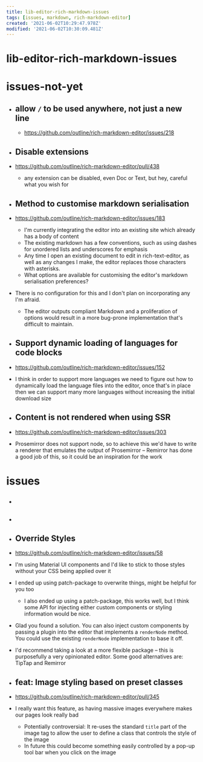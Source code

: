 ```yaml
---
title: lib-editor-rich-markdown-issues
tags: [issues, markdown, rich-markdown-editor]
created: '2021-06-02T10:29:47.978Z'
modified: '2021-06-02T10:30:09.481Z'
---
```


# lib-editor-rich-markdown-issues

# issues-not-yet
- ## allow `/` to be used anywhere, not just a new line
  - https://github.com/outline/rich-markdown-editor/issues/218

- ## Disable extensions
- https://github.com/outline/rich-markdown-editor/pull/438
  - any extension can be disabled, even Doc or Text, but hey, careful what you wish for

- ## Method to customise markdown serialisation
- https://github.com/outline/rich-markdown-editor/issues/183
  - I'm currently integrating the editor into an existing site which already has a body of content
  - The existing markdown has a few conventions, such as using dashes for unordered lists and underscores for emphasis
  - Any time I open an existing document to edit in rich-text-editor, as well as any changes I make, the editor replaces those characters with asterisks.
  - What options are available for customising the editor's markdown serialisation preferences?
- There is no configuration for this and I don't plan on incorporating any I'm afraid. 
  - The editor outputs compliant Markdown and a proliferation of options would result in a more bug-prone implementation that's difficult to maintain.

- ## Support dynamic loading of languages for code blocks
- https://github.com/outline/rich-markdown-editor/issues/152
-  I think in order to support more languages we need to figure out how to dynamically load the language files into the editor, once that's in place then we can support many more languages without increasing the initial download size 

- ## Content is not rendered when using SSR 
- https://github.com/outline/rich-markdown-editor/issues/303
- Prosemirror does not support node, so to achieve this we'd have to write a renderer that emulates the output of Prosemirror – Remirror has done a good job of this, so it could be an inspiration for the work
# issues
- ## 

- ## 

- ## Override Styles
- https://github.com/outline/rich-markdown-editor/issues/58
- I'm using Material UI components and I'd like to stick to those styles without your CSS being applied over it
- I ended up using patch-package to overwrite things, might be helpful for you too
  - I also ended up using a patch-package, this works well, but I think some API for injecting either custom components or styling information would be nice.
- Glad you found a solution. You can also inject custom components by passing a plugin into the editor that implements a `renderNode` method. You could use the existing `renderNode` implementation to base it off.
- I'd recommend taking a look at a more flexible package – this is purposefully a very opinionated editor. Some good alternatives are: TipTap and Remirror

- ## feat: Image styling based on preset classes
- https://github.com/outline/rich-markdown-editor/pull/345
- I really want this feature, as having massive images everywhere makes our pages look really bad
  - Potentially controversial: It re-uses the standard `title` part of the image tag to allow the user to define a class that controls the style of the image
  - In future this could become something easily controlled by a pop-up tool bar when you click on the image
